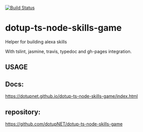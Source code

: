 [![Build Status](https://travis-ci.org/dotupNET/dotup-ts-node-skills-game.svg?branch=master)](https://travis-ci.org/dotupNET/dotup-ts-node-skills-game)

# dotup-ts-node-skills-game
Helper for building alexa skills

With tslint, jasmine, travis, typedoc and gh-pages integration.

## USAGE



## Docs:
https://dotupnet.github.io/dotup-ts-node-skills-game/index.html

## repository:
https://github.com/dotupNET/dotup-ts-node-skills-game
